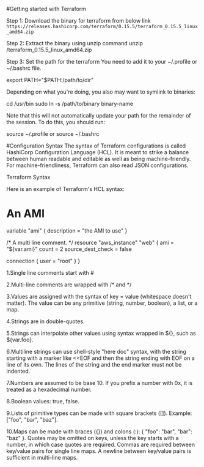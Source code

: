 #Getting started with Terraform 

Step 1: Download the binary for terraform from below link
`https://releases.hashicorp.com/terraform/0.15.5/terraform_0.15.5_linux_amd64.zip`

Step 2: Extract the binary using unzip command
unzip /terraform_0.15.5_linux_amd64.zip

Step 3: Set the path for the terraform 
You need to add it to your ~/.profile or ~/.bashrc file. 

export PATH="$PATH:/path/to/dir"

Depending on what you're doing, you also may want to symlink to binaries:

cd /usr/bin
sudo ln -s /path/to/binary binary-name

Note that this will not automatically update your path for the remainder of the session. To do this, you should run:

source ~/.profile 
or
source ~/.bashrc

#Configuration Syntax 
The syntax of Terraform configurations is called HashiCorp Configuration Language (HCL). 
It is meant to strike a balance between human readable and editable as well as being machine-friendly. 
For machine-friendliness, Terraform can also read JSON configurations. 

Terraform Syntax

Here is an example of Terraform's HCL syntax:

# An AMI
variable "ami" {
  description = "the AMI to use"
}

/* A multi
   line comment. */
resource "aws_instance" "web" {
  ami               = "${var.ami}"
  count             = 2
  source_dest_check = false

  connection {
    user = "root"
  }
}

1.Single line comments start with #

2.Multi-line comments are wrapped with /* and */

3.Values are assigned with the syntax of key = value (whitespace doesn't matter). 
The value can be any primitive (string, number, boolean), a list, or a map.

4.Strings are in double-quotes.

5.Strings can interpolate other values using syntax wrapped in ${}, such as ${var.foo}.

6.Multiline strings can use shell-style "here doc" syntax, with the string starting with a marker like <<EOF and then the string ending with EOF on a line of its own. 
The lines of the string and the end marker must not be indented.

7.Numbers are assumed to be base 10. If you prefix a number with 0x, it is treated as a hexadecimal number.

8.Boolean values: true, false.

9.Lists of primitive types can be made with square brackets ([]). Example: ["foo", "bar", "baz"].

10.Maps can be made with braces ({}) and colons (:): { "foo": "bar", "bar": "baz" }. 
Quotes may be omitted on keys, unless the key starts with a number, in which case quotes are required. 
Commas are required between key/value pairs for single line maps. A newline between key/value pairs is sufficient in multi-line maps.
